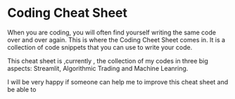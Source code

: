 # Coding Cheat Sheet


When you are coding, you will often find yourself writing the same code over and over again. This is where the Coding Cheet Sheet comes in. It is a collection of code snippets that you can use to write your code.


This cheat sheet is ,currently , the collection of my codes in three big aspects: Streamlit, Algorithmic Trading and Machine Leanring.

I will be very happy if someone can help me to improve this cheat sheet and be able to 